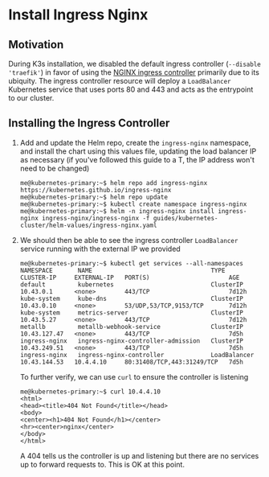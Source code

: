 # Install Ingress Nginx

## Motivation

During K3s installation, we disabled the default ingress controller (`--disable 'traefik'`) in favor of using the [NGINX ingress controller](https://kubernetes.github.io/ingress-nginx/) primarily due to its ubiquity. The ingress controller resource will deploy a `LoadBalancer` Kubernetes service that uses ports 80 and 443 and acts as the entrypoint to our cluster.

## Installing the Ingress Controller

1. Add and update the Helm repo, create the `ingress-nginx` namespace, and install the chart using this values file, updating the load balancer IP as necessary (if you've followed this guide to a T, the IP address won't need to be changed)
    ```
    me@kubernetes-primary:~$ helm repo add ingress-nginx https://kubernetes.github.io/ingress-nginx
    me@kubernetes-primary:~$ helm repo update
    me@kubernetes-primary:~$ kubectl create namespace ingress-nginx
    me@kubernetes-primary:~$ helm -n ingress-nginx install ingress-nginx ingress-nginx/ingress-nginx -f guides/kubernetes-cluster/helm-values/ingress-nginx.yaml
    ```
2. We should then be able to see the ingress controller `LoadBalancer` service running with the external IP we provided
    ```
    me@kubernetes-primary:~$ kubectl get services --all-namespaces
    NAMESPACE       NAME                                 TYPE           CLUSTER-IP     EXTERNAL-IP   PORT(S)                      AGE
    default         kubernetes                           ClusterIP      10.43.0.1      <none>        443/TCP                      7d12h
    kube-system     kube-dns                             ClusterIP      10.43.0.10     <none>        53/UDP,53/TCP,9153/TCP       7d12h
    kube-system     metrics-server                       ClusterIP      10.43.5.27     <none>        443/TCP                      7d12h
    metallb         metallb-webhook-service              ClusterIP      10.43.127.47   <none>        443/TCP                      7d5h
    ingress-nginx   ingress-nginx-controller-admission   ClusterIP      10.43.249.51   <none>        443/TCP                      7d5h
    ingress-nginx   ingress-nginx-controller             LoadBalancer   10.43.144.53   10.4.4.10     80:31408/TCP,443:31249/TCP   7d5h
    ```
    To further verify, we can use `curl` to ensure the controller is listening
    ```
    me@kubernetes-primary:~$ curl 10.4.4.10
    <html>
    <head><title>404 Not Found</title></head>
    <body>
    <center><h1>404 Not Found</h1></center>
    <hr><center>nginx</center>
    </body>
    </html>
    ```
    A 404 tells us the controller is up and listening but there are no services up to forward requests to. This is OK at this point.
